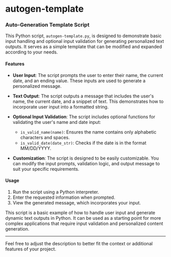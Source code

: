 # autogen-template

### Auto-Generation Template Script

This Python script, `autogen-template.py`, is designed to demonstrate basic input handling and optional input validation for generating personalized text outputs. It serves as a simple template that can be modified and expanded according to your needs.

#### Features

- **User Input**: The script prompts the user to enter their name, the current date, and an ending value. These inputs are used to generate a personalized message.
  
- **Text Output**: The script outputs a message that includes the user's name, the current date, and a snippet of text. This demonstrates how to incorporate user input into a formatted string.

- **Optional Input Validation**: The script includes optional functions for validating the user's name and date input:
  - `is_valid_name(name)`: Ensures the name contains only alphabetic characters and spaces.
  - `is_valid_date(date_str)`: Checks if the date is in the format MM/DD/YYYY.

- **Customization**: The script is designed to be easily customizable. You can modify the input prompts, validation logic, and output message to suit your specific requirements.

#### Usage

1. Run the script using a Python interpreter.
2. Enter the requested information when prompted.
3. View the generated message, which incorporates your input.

This script is a basic example of how to handle user input and generate dynamic text outputs in Python. It can be used as a starting point for more complex applications that require input validation and personalized content generation.

--- 

Feel free to adjust the description to better fit the context or additional features of your project.
